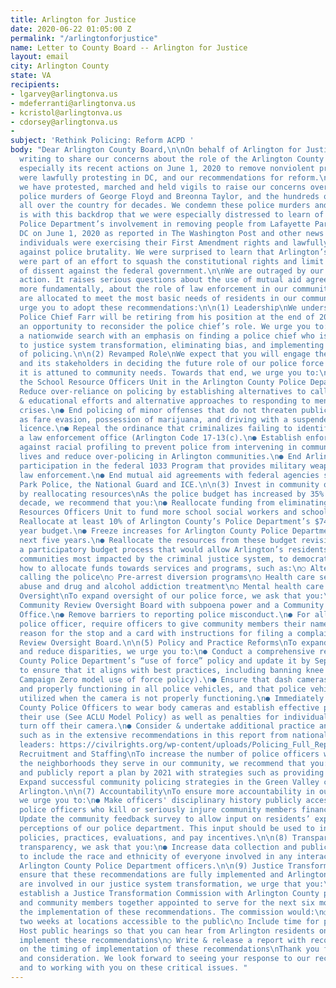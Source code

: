```yaml
---
title: Arlington for Justice
date: 2020-06-22 01:05:00 Z
permalink: "/arlingtonforjustice"
name: Letter to County Board -- Arlington for Justice
layout: email
city: Arlington County
state: VA
recipients:
- lgarvey@arlingtonva.us
- mdeferranti@arlingtonva.us
- kcristol@arlingtonva.us
- cdorsey@arlingtonva.us
- 
subject: 'Rethink Policing: Reform ACPD '
body: "Dear Arlington County Board,\n\nOn behalf of Arlington for Justice, we are
  writing to share our concerns about the role of the Arlington County Police Department,
  especially its recent actions on June 1, 2020 to remove nonviolent protesters who
  were lawfully protesting in DC, and our recommendations for reform.\n\nAs Arlingtonians,
  we have protested, marched and held vigils to raise our concerns over the recent
  police murders of George Floyd and Breonna Taylor, and the hundreds of police killings
  all over the country for decades. We condemn these police murders and acts of violence.\n\nIt
  is with this backdrop that we were especially distressed to learn of Arlington County
  Police Department’s involvement in removing people from Lafayette Park in Washington,
  DC on June 1, 2020 as reported in The Washington Post and other news outlets. These
  individuals were exercising their First Amendment rights and lawfully protesting
  against police brutality. We were surprised to learn that Arlington’s police officers
  were part of an effort to squash the constitutional rights and limit the voices
  of dissent against the federal government.\n\nWe are outraged by our police department’s
  action. It raises serious questions about the use of mutual aid agreements, and
  more fundamentally, about the role of law enforcement in our community and how resources
  are allocated to meet the most basic needs of residents in our community.\n\nWe
  urge you to adopt these recommendations:\n\n(1) Leadership\nWe understand that Arlington
  Police Chief Farr will be retiring from his position at the end of 2020. This provides
  an opportunity to reconsider the police chief’s role. We urge you to:\n● Conduct
  a nationwide search with an emphasis on finding a police chief who is committed
  to justice system transformation, eliminating bias, and implementing new methods
  of policing.\n\n(2) Revamped Role\nWe expect that you will engage the community
  and its stakeholders in deciding the future role of our police force to ensure that
  it is attuned to community needs. Towards that end, we urge you to:\n● Eliminate
  the School Resource Officers Unit in the Arlington County Police Department.\n●
  Reduce over-reliance on policing by establishing alternatives to calling the police
  & educational efforts and alternative approaches to responding to mental health
  crises.\n● End policing of minor offenses that do not threaten public safety, such
  as fare evasion, possession of marijuana, and driving with a suspended driver’s
  licence.\n● Repeal the ordinance that criminalizes failing to identify oneself to
  a law enforcement office (Arlington Code 17-13(c).\n● Establish enforceable protections
  against racial profiling to prevent police from intervening in community members’
  lives and reduce over-policing in Arlington communities.\n● End Arlington law enforcement’s
  participation in the federal 1033 Program that provides military weaponry to local
  law enforcement.\n● End mutual aid agreements with federal agencies such as the
  Park Police, the National Guard and ICE.\n\n(3) Invest in community over law enforcement
  by reallocating resources\nAs the police budget has increased by 35% in the last
  decade, we recommend that you:\n● Reallocate funding from eliminating the School
  Resources Officers Unit to fund more school social workers and school psychologists.\n●
  Reallocate at least 10% of Arlington County’s Police Department’s $74 million per
  year budget.\n● Freeze increases for Arlington County Police Department for the
  next five years.\n● Reallocate the resources from these budget revisions through
  a participatory budget process that would allow Arlington’s residents, especially
  communities most impacted by the criminal justice system, to democratically decide
  how to allocate funds towards services and programs, such as:\n○ Alternatives to
  calling the police\n○ Pre-arrest diversion programs\n○ Health care services\n○ Substance
  abuse and drug and alcohol addiction treatment\n○ Mental health care services\n\n(4)
  Oversight\nTo expand oversight of our police force, we ask that you:\n● Create a
  Community Review Oversight Board with subpoena power and a Community Complaints
  Office.\n● Remove barriers to reporting police misconduct.\n● For all stops by a
  police officer, require officers to give community members their name, badge number,
  reason for the stop and a card with instructions for filing a complaint to the Community
  Review Oversight Board.\n\n(5) Policy and Practice Reforms\nTo expand best practices
  and reduce disparities, we urge you to:\n● Conduct a comprehensive review of Arlington
  County Police Department’s “use of force” policy and update it by September, 2020
  to ensure that it aligns with best practices, including banning knee holds (See
  Campaign Zero model use of force policy).\n● Ensure that dash cameras are installed
  and properly functioning in all police vehicles, and that police vehicles are not
  utilized when the camera is not properly functioning.\n● Immediately require Arlington
  County Police Officers to wear body cameras and establish effective policies governing
  their use (See ACLU Model Policy) as well as penalties for individual officers who
  turn off their camera.\n● Consider & undertake additional practice and policy reforms
  such as in the extensive recommendations in this report from national civil rights
  leaders: https://civilrights.org/wp-content/uploads/Policing_Full_Report.pdf\n\n(6)
  Recruitment and Staffing\nTo increase the number of police officers who reflect
  the neighborhoods they serve in our community, we recommend that you:\n● Develop
  and publicly report a plan by 2021 with strategies such as providing housing assistance.\n●
  Expand successful community policing strategies in the Green Valley community throughout
  Arlington.\n\n(7) Accountability\nTo ensure more accountability in our police force,
  we urge you to:\n● Make officers' disciplinary history publicly accessible.\n● Hold
  police officers who kill or seriously injure community members financially accountable.\n●
  Update the community feedback survey to allow input on residents’ experiences and
  perceptions of our police department. This input should be used to inform the department's
  policies, practices, evaluations, and pay incentives.\n\n(8) Transparency\nTo increase
  transparency, we ask that you:\n● Increase data collection and public reporting
  to include the race and ethnicity of everyone involved in any interactions with
  Arlington County Police Department officers.\n\n(9) Justice Transformation Commission\nTo
  ensure that these recommendations are fully implemented and Arlington residents
  are involved in our justice system transformation, we urge that you:\n● Immediately
  establish a Justice Transformation Commission with Arlington County public officials
  and community members together appointed to serve for the next six months to manage
  the implementation of these recommendations. The commission would:\n○ Meet every
  two weeks at locations accessible to the public\n○ Include time for public testimony\n○
  Host public hearings so that you can hear from Arlington residents on how to effectively
  implement these recommendations\n○ Write & release a report with recommendations
  on the timing of implementation of these recommendations\nThank you for your time
  and consideration. We look forward to seeing your response to our recommendations
  and to working with you on these critical issues. "
---
```


